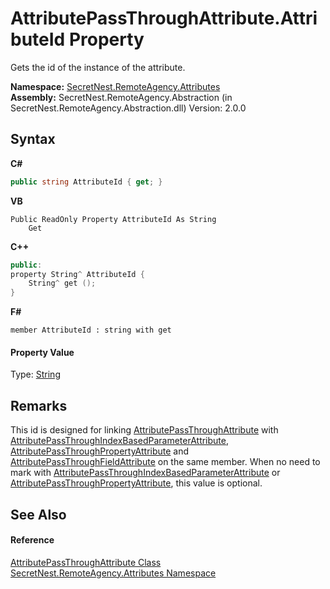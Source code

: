 # AttributePassThroughAttribute.AttributeId Property 
 

Gets the id of the instance of the attribute.

**Namespace:**&nbsp;<a href="N_SecretNest_RemoteAgency_Attributes">SecretNest.RemoteAgency.Attributes</a><br />**Assembly:**&nbsp;SecretNest.RemoteAgency.Abstraction (in SecretNest.RemoteAgency.Abstraction.dll) Version: 2.0.0

## Syntax

**C#**<br />
``` C#
public string AttributeId { get; }
```

**VB**<br />
``` VB
Public ReadOnly Property AttributeId As String
	Get
```

**C++**<br />
``` C++
public:
property String^ AttributeId {
	String^ get ();
}
```

**F#**<br />
``` F#
member AttributeId : string with get

```


#### Property Value
Type: <a href="https://docs.microsoft.com/dotnet/api/system.string" target="_blank">String</a>

## Remarks

This id is designed for linking <a href="T_SecretNest_RemoteAgency_Attributes_AttributePassThroughAttribute">AttributePassThroughAttribute</a> with <a href="T_SecretNest_RemoteAgency_Attributes_AttributePassThroughIndexBasedParameterAttribute">AttributePassThroughIndexBasedParameterAttribute</a>, <a href="T_SecretNest_RemoteAgency_Attributes_AttributePassThroughPropertyAttribute">AttributePassThroughPropertyAttribute</a> and <a href="T_SecretNest_RemoteAgency_Attributes_AttributePassThroughFieldAttribute">AttributePassThroughFieldAttribute</a> on the same member. When no need to mark with <a href="T_SecretNest_RemoteAgency_Attributes_AttributePassThroughIndexBasedParameterAttribute">AttributePassThroughIndexBasedParameterAttribute</a> or <a href="T_SecretNest_RemoteAgency_Attributes_AttributePassThroughPropertyAttribute">AttributePassThroughPropertyAttribute</a>, this value is optional.


## See Also


#### Reference
<a href="T_SecretNest_RemoteAgency_Attributes_AttributePassThroughAttribute">AttributePassThroughAttribute Class</a><br /><a href="N_SecretNest_RemoteAgency_Attributes">SecretNest.RemoteAgency.Attributes Namespace</a><br />